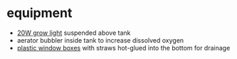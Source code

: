 # equipment
* [20W grow light](https://www.amazon.com/Roleadro-Panel-Spectrum-Growing-Flowering/dp/B01IVQ96KY/ref=sr_1_4?s=lawn-garden&ie=UTF8&qid=1505862189&sr=1-4&keywords=grow+light) suspended above tank
* aerator bubbler inside tank to increase dissolved oxygen
* [plastic window boxes](https://www.amazon.com/Fiskars-TerrabBox-Planter-Thyme-Green/dp/B004IUBUQG/ref=sr_1_3?ie=UTF8&qid=1517794759&sr=8-3&keywords=plastic+window+box) with straws hot-glued into the bottom for drainage
